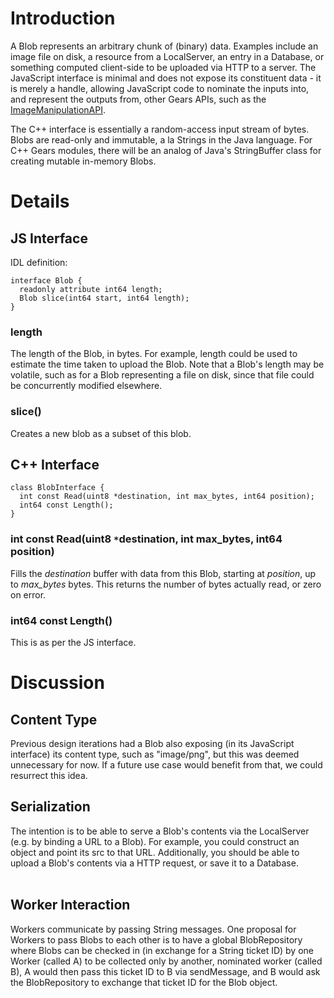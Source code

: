 # Introduction #

A Blob represents an arbitrary chunk of (binary) data.  Examples include an image file on disk, a resource from a LocalServer, an entry in a Database, or something computed client-side to be uploaded via HTTP to a server.  The JavaScript interface is minimal and does not expose its constituent data - it is merely a handle, allowing JavaScript code to nominate the inputs into, and represent the outputs from, other Gears APIs, such as the [ImageManipulationAPI](ImageManipulationAPI.md).

The C++ interface is essentially a random-access input stream of bytes.  Blobs are read-only and immutable, a la Strings in the Java language.  For C++ Gears modules, there will be an analog of Java's StringBuffer class for creating mutable in-memory Blobs.

# Details #

## JS Interface ##

IDL definition:

```
interface Blob {
  readonly attribute int64 length;
  Blob slice(int64 start, int64 length);
}
```

### length ###

The length of the Blob, in bytes.  For example, length could be used to estimate the time taken to upload the Blob.  Note that a Blob's length may be volatile, such as for a Blob representing a file on disk, since that file could be concurrently modified elsewhere.

### slice() ###

Creates a new blob as a subset of this blob.

## C++ Interface ##

```
class BlobInterface {
  int const Read(uint8 *destination, int max_bytes, int64 position);
  int64 const Length();
}
```

### int const Read(uint8 `*`destination, int max\_bytes, int64 position) ###

Fills the _destination_ buffer with data from this Blob, starting at _position_, up to _max\_bytes_ bytes.  This returns the number of bytes actually read, or zero on error.

### int64 const Length() ###

This is as per the JS interface.

# Discussion #

## Content Type ##

Previous design iterations had a Blob also exposing (in its JavaScript interface) its content type, such as "image/png", but this was deemed unnecessary for now.  If a future use case would benefit from that, we could resurrect this idea.

## Serialization ##

The intention is to be able to serve a Blob's contents via the LocalServer (e.g. by binding a URL to a Blob).  For example, you could construct an <img> object and point its src to that URL.  Additionally, you should be able to upload a Blob's contents via a HTTP request, or save it to a Database.<br>
<br>
<h2>Worker Interaction</h2>

Workers communicate by passing String messages.  One proposal for Workers to pass Blobs to each other is to have a global BlobRepository where Blobs can be checked in (in exchange for a String ticket ID) by one Worker (called A) to be collected only by another, nominated worker (called B), A would then pass this ticket ID to B via sendMessage, and B would ask the BlobRepository to exchange that ticket ID for the Blob object.